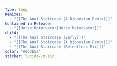 ```yaml
---
Type: Song
Remixes:
  - "[[The Anal Staircase (A Dionysian Remix)]]"
Contained in Release:
  - "[[Horse Rotorvator|Horse Rotorvator]]"
child:
  - "[[The Anal Staircase (Early)]]"
  - "[[The Anal Staircase (A Dionysian Remix)]]"
  - "[[The Anal Staircase (Relentless Mix)]]"
color: "#eb3b5a"
sticker: lucide//music
---
```

